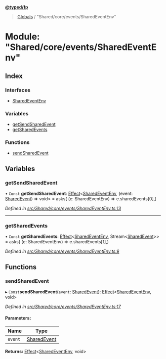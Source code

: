 **[@typed/fp](../README.md)**

> [Globals](../globals.md) / "Shared/core/events/SharedEventEnv"

# Module: "Shared/core/events/SharedEventEnv"

## Index

### Interfaces

* [SharedEventEnv](../interfaces/_shared_core_events_sharedeventenv_.sharedeventenv.md)

### Variables

* [getSendSharedEvent](_shared_core_events_sharedeventenv_.md#getsendsharedevent)
* [getSharedEvents](_shared_core_events_sharedeventenv_.md#getsharedevents)

### Functions

* [sendSharedEvent](_shared_core_events_sharedeventenv_.md#sendsharedevent)

## Variables

### getSendSharedEvent

• `Const` **getSendSharedEvent**: [Effect](_effect_effect_.effect.md)\<[SharedEventEnv](../interfaces/_shared_core_events_sharedeventenv_.sharedeventenv.md), (event: [SharedEvent](_shared_core_events_sharedevent_.sharedevent.md)) => void> = asks( (e: SharedEventEnv) => e.sharedEvents[0],)

*Defined in [src/Shared/core/events/SharedEventEnv.ts:13](https://github.com/TylorS/typed-fp/blob/559f273/src/Shared/core/events/SharedEventEnv.ts#L13)*

___

### getSharedEvents

• `Const` **getSharedEvents**: [Effect](_effect_effect_.effect.md)\<[SharedEventEnv](../interfaces/_shared_core_events_sharedeventenv_.sharedeventenv.md), Stream\<[SharedEvent](_shared_core_events_sharedevent_.sharedevent.md)>> = asks( (e: SharedEventEnv) => e.sharedEvents[1],)

*Defined in [src/Shared/core/events/SharedEventEnv.ts:9](https://github.com/TylorS/typed-fp/blob/559f273/src/Shared/core/events/SharedEventEnv.ts#L9)*

## Functions

### sendSharedEvent

▸ `Const`**sendSharedEvent**(`event`: [SharedEvent](_shared_core_events_sharedevent_.sharedevent.md)): [Effect](_effect_effect_.effect.md)\<[SharedEventEnv](../interfaces/_shared_core_events_sharedeventenv_.sharedeventenv.md), void>

*Defined in [src/Shared/core/events/SharedEventEnv.ts:17](https://github.com/TylorS/typed-fp/blob/559f273/src/Shared/core/events/SharedEventEnv.ts#L17)*

#### Parameters:

Name | Type |
------ | ------ |
`event` | [SharedEvent](_shared_core_events_sharedevent_.sharedevent.md) |

**Returns:** [Effect](_effect_effect_.effect.md)\<[SharedEventEnv](../interfaces/_shared_core_events_sharedeventenv_.sharedeventenv.md), void>

